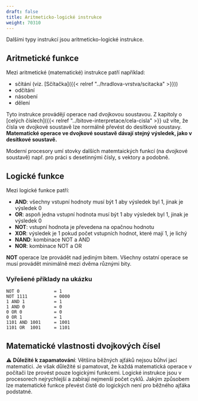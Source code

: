 ```yaml
---
draft: false
title: Aritmeticko-logické instrukce
weight: 70310
---
```


Dalšími typy instrukcí jsou aritmeticko-logické instrukce.

## Aritmetické funkce 

Mezi aritmetické (matematické) instrukce patří například:
- sčítání (viz. [Sčítačka]({{< relref "../hradlova-vrstva/scitacka" >}}))
- odčítání
- násobení
- dělení

Tyto instrukce provádějí operace nad dvojkovou soustavou. Z kapitoly o [celých číslech]({{< relref "../bitove-interpretace/cela-cisla" >}} už víte, že čísla ve dvojkové soustavě lze normálně převést do desítkové soustavy. **Matematické operace ve dvojkové soustavě dávají stejný výsledek, jako v desítkové soustavě.**

Moderní procesory umí stovky dalších matemtaických funkcí (na dvojkové soustavě) např. pro práci s desetinnými čísly, s vektory a podobně.

## Logické funkce

Mezi logické funkce patří:

- **AND**: všechny vstupní hodnoty musí být 1 aby výsledek byl 1, jinak je výsledek 0
- **OR**: aspoň jedna vstupní hodnota musí být 1 aby výsledek byl 1, jinak je výsledek 0
- **NOT**: vstupní hodnota je převedena na opačnou hodnotu
- **XOR**: výsledek je 1 pokud počet vstupních hodnot, které mají 1, je lichý
- **NAND**: kombinace NOT a AND
- **NOR**: kombinace NOT a OR

**NOT** operace lze provádět nad jediným bitem. Všechny ostatní operace se musí provádět minimálně mezi dvěma různými bity.

### Vyřešené příklady na ukázku

```
NOT 0             = 1
NOT 1111          = 0000
1 AND 1           = 1
1 AND 0           = 0
0 OR 0            = 0
0 OR 1            = 1
1101 AND 1001     = 1001
1101 OR  1001     = 1101
```

## Matematické vlastnosti dvojkových čísel

⚠️ **Důležité k zapamatování**: Většina běžných ajťáků nejsou bůhví jací matematici. Je však důležité si pamatovat, že každá matematická operace v počítači lze provést pouze logickými funkcemi. Logické instrukce jsou v procesorech nejrychlejší a zabírají nejmenší počet cyklů. Jakým způsobem lze matematické funkce převést čistě do logických není pro běžného ajťáka podstatné.